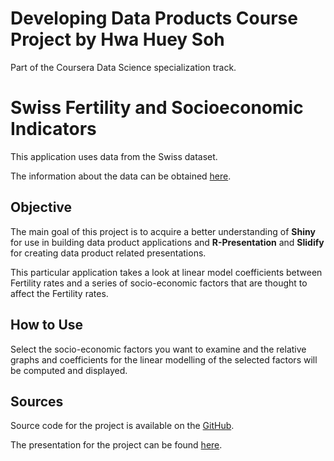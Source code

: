 Developing Data Products Course Project by Hwa Huey Soh
=========================
Part of the Coursera Data Science specialization track.

Swiss Fertility and Socioeconomic Indicators
==================

This application uses data from the Swiss dataset.

The information about the data can be obtained [here](https://stat.ethz.ch/R-manual/R-devel/library/datasets/html/swiss.html).

## Objective

The main goal of this project is to acquire a better understanding of **Shiny** for use in building data product applications and **R-Presentation** and **Slidify** for creating data product related presentations.

This particular application takes a look at linear model coefficients between Fertility rates and a series of socio-economic factors that are thought to affect the Fertility rates. 

## How to Use

Select the socio-economic factors you want to examine and the relative graphs and coefficients for the linear modelling of the selected factors will be computed and displayed.

## Sources

Source code for the project is available on the [GitHub]().

The presentation for the project can be found [here]().
